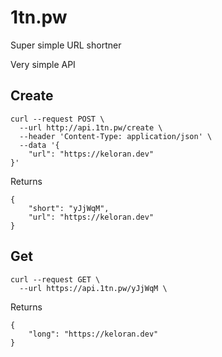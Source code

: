 # 1tn.pw
Super simple URL shortner

Very simple API


## Create
```
curl --request POST \
  --url http://api.1tn.pw/create \
  --header 'Content-Type: application/json' \
  --data '{
	"url": "https://keloran.dev"
}'
```
Returns
```
{
	"short": "yJjWqM",
	"url": "https://keloran.dev"
}
```

## Get
```
curl --request GET \
  --url https://api.1tn.pw/yJjWqM \
```
Returns
```
{
	"long": "https://keloran.dev"
}
```
